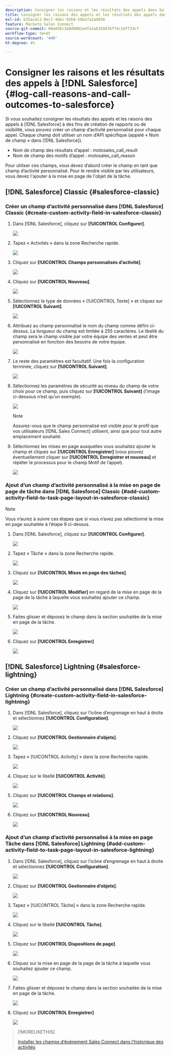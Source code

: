 ```yaml
---
description: Consigner les raisons et les résultats des appels dans Salesforce - Documents Marketo - Documentation du produit
title: Consigner les raisons des appels et les résultats des appels dans Salesforce
exl-id: b35acdc2-8ec7-4dec-92b8-58ba7a1ad858
feature: Marketo Sales Connect
source-git-commit: 09a656c3a0d0002edfa1a61b987bff4c1dff33cf
workflow-type: tm+mt
source-wordcount: '449'
ht-degree: 4%

---
```


# Consigner les raisons et les résultats des appels à [!DNL Salesforce] {#log-call-reasons-and-call-outcomes-to-salesforce}

Si vous souhaitez consigner les résultats des appels et les raisons des appels à [!DNL Salesforce] à des fins de création de rapports ou de visibilité, vous pouvez créer un champ d’activité personnalisé pour chaque appel. Chaque champ doit utiliser un nom d’API spécifique (appelé « Nom de champ » dans [!DNL Salesforce]).

* Nom de champ des résultats d’appel : motosales_call_result
* Nom de champ des motifs d’appel : motosales_call_reason

Pour utiliser ces champs, vous devez d’abord créer le champ en tant que champ d’activité personnalisé. Pour le rendre visible par les utilisateurs, vous devez l&#39;ajouter à la mise en page de l&#39;objet de la tâche.

## [!DNL Salesforce] Classic {#salesforce-classic}

### Créer un champ d’activité personnalisé dans [!DNL Salesforce] Classic  {#create-custom-activity-field-in-salesforce-classic}

1. Dans [!DNL Salesforce], cliquez sur **[!UICONTROL Configurer]**.

   ![](assets/log-call-reasons-and-call-outcomes-to-salesforce-1.png)

1. Tapez « Activités » dans la zone Recherche rapide.

   ![](assets/log-call-reasons-and-call-outcomes-to-salesforce-2.png)

1. Cliquez sur **[!UICONTROL Champs personnalisés d’activité]**.

   ![](assets/log-call-reasons-and-call-outcomes-to-salesforce-3.png)

1. Cliquez sur **[!UICONTROL Nouveau]**.

   ![](assets/log-call-reasons-and-call-outcomes-to-salesforce-4.png)

1. Sélectionnez le type de données « [!UICONTROL Texte] » et cliquez sur **[!UICONTROL Suivant]**.

   ![](assets/log-call-reasons-and-call-outcomes-to-salesforce-5.png)

1. Attribuez au champ personnalisé le nom du champ comme défini ci-dessus. La longueur du champ est limitée à 255 caractères. Le libellé du champ sera le champ visible par votre équipe des ventes et peut être personnalisé en fonction des besoins de votre équipe.

   ![](assets/log-call-reasons-and-call-outcomes-to-salesforce-6.png)

1. Le reste des paramètres est facultatif. Une fois la configuration terminée, cliquez sur **[!UICONTROL Suivant]**.

   ![](assets/log-call-reasons-and-call-outcomes-to-salesforce-7.png)

1. Sélectionnez les paramètres de sécurité au niveau du champ de votre choix pour ce champ, puis cliquez sur **[!UICONTROL Suivant]** (l’image ci-dessous n’est qu’un exemple).

   ![](assets/log-call-reasons-and-call-outcomes-to-salesforce-8.png)

   >[!NOTE]
   >
   >Assurez-vous que le champ personnalisé est visible pour le profil que vos utilisateurs [!DNL Sales Connect] utilisent, ainsi que pour tout autre emplacement souhaité.

1. Sélectionnez les mises en page auxquelles vous souhaitez ajouter le champ et cliquez sur **[!UICONTROL Enregistrer]** (vous pouvez éventuellement cliquer sur **[!UICONTROL Enregistrer et nouveau]** et répéter le processus pour le champ Motif de l’appel).

   ![](assets/log-call-reasons-and-call-outcomes-to-salesforce-9.png)

### Ajout d’un champ d’activité personnalisé à la mise en page de page de tâche dans [!DNL Salesforce] Classic {#add-custom-activity-field-to-task-page-layout-in-salesforce-classic}

>[!NOTE]
>
>Vous n’aurez à suivre ces étapes que si vous n’avez pas sélectionné la mise en page souhaitée à l’étape 9 ci-dessus.

1. Dans [!DNL Salesforce], cliquez sur **[!UICONTROL Configurer]**.

   ![](assets/log-call-reasons-and-call-outcomes-to-salesforce-10.png)

1. Tapez « Tâche » dans la zone Recherche rapide.

   ![](assets/log-call-reasons-and-call-outcomes-to-salesforce-11.png)

1. Cliquez sur **[!UICONTROL Mises en page des tâches]**.

   ![](assets/log-call-reasons-and-call-outcomes-to-salesforce-12.png)

1. Cliquez sur **[!UICONTROL Modifier]** en regard de la mise en page de la page de la tâche à laquelle vous souhaitez ajouter ce champ.

   ![](assets/log-call-reasons-and-call-outcomes-to-salesforce-13.png)

1. Faites glisser et déposez le champ dans la section souhaitée de la mise en page de la tâche.

   ![](assets/log-call-reasons-and-call-outcomes-to-salesforce-14.png)

1. Cliquez sur **[!UICONTROL Enregistrer]**

   ![](assets/log-call-reasons-and-call-outcomes-to-salesforce-15.png)

## [!DNL Salesforce] Lightning {#salesforce-lightning}

### Créer un champ d’activité personnalisé dans [!DNL Salesforce] Lightning {#create-custom-activity-field-in-salesforce-lightning}

1. Dans [!DNL Salesforce], cliquez sur l’icône d’engrenage en haut à droite et sélectionnez **[!UICONTROL Configuration]**.

   ![](assets/log-call-reasons-and-call-outcomes-to-salesforce-16.png)

1. Cliquez sur **[!UICONTROL Gestionnaire d’objets]**.

   ![](assets/log-call-reasons-and-call-outcomes-to-salesforce-17.png)

1. Tapez « [!UICONTROL Activity] » dans la zone Recherche rapide.

   ![](assets/log-call-reasons-and-call-outcomes-to-salesforce-18.png)

1. Cliquez sur le libellé **[!UICONTROL Activité]**.

   ![](assets/log-call-reasons-and-call-outcomes-to-salesforce-19.png)

1. Cliquez sur **[!UICONTROL Champs et relations]**.

   ![](assets/log-call-reasons-and-call-outcomes-to-salesforce-20.png)

1. Cliquez sur **[!UICONTROL Nouveau]**.

   ![](assets/log-call-reasons-and-call-outcomes-to-salesforce-21.png)

### Ajout d’un champ d’activité personnalisé à la mise en page Tâche dans [!DNL Salesforce] Lightning {#add-custom-activity-field-to-task-page-layout-in-salesforce-lightning}

1. Dans [!DNL Salesforce], cliquez sur l’icône d’engrenage en haut à droite et sélectionnez **[!UICONTROL Configuration]**.

   ![](assets/log-call-reasons-and-call-outcomes-to-salesforce-22.png)

1. Cliquez sur **[!UICONTROL Gestionnaire d’objets]**.

   ![](assets/log-call-reasons-and-call-outcomes-to-salesforce-23.png)

1. Tapez « [!UICONTROL Tâche] » dans la zone Recherche rapide.

   ![](assets/log-call-reasons-and-call-outcomes-to-salesforce-24.png)

1. Cliquez sur le libellé **[!UICONTROL Tâche]**.

   ![](assets/log-call-reasons-and-call-outcomes-to-salesforce-25.png)

1. Cliquez sur **[!UICONTROL Dispositions de page]**.

   ![](assets/log-call-reasons-and-call-outcomes-to-salesforce-26.png)

1. Cliquez sur la mise en page de la page de la tâche à laquelle vous souhaitez ajouter ce champ.

   ![](assets/log-call-reasons-and-call-outcomes-to-salesforce-27.png)

1. Faites glisser et déposez le champ dans la section souhaitée de la mise en page de la tâche.

   ![](assets/log-call-reasons-and-call-outcomes-to-salesforce-28.png)

1. Cliquez sur **[!UICONTROL Enregistrer]**

   ![](assets/log-call-reasons-and-call-outcomes-to-salesforce-29.png)

>[!MORELIKETHIS]
>
>[Installer les champs d’événement Sales Connect dans l’historique des activités](/help/marketo/product-docs/marketo-sales-connect/crm/salesforce-customization/install-sales-connect-event-fields-on-activity-history.md)
